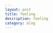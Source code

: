 ```yaml
---
layout: post
title: feeling
description: feeling
category: blog
---
```






[Xiaokai]:    http://xiaokai-wang.github.io  "Xiaokai Wang"
